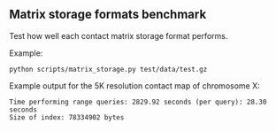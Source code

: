 ## Matrix storage formats benchmark

Test how well each contact matrix storage format performs.

Example:

```
python scripts/matrix_storage.py test/data/test.gz
```

Example output for the 5K resolution contact map of chromosome X:

```
Time performing range queries: 2829.92 seconds (per query): 28.30 seconds
Size of index: 78334902 bytes
```
